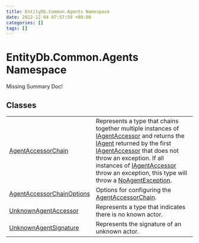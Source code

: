 ```yaml
---
title: EntityDb.Common.Agents Namespace
date: 2022-12-04 07:57:59 +00:00
categories: []
tags: []
---
```


# EntityDb.Common.Agents Namespace
Missing Summary Doc!
## Classes
<table><tr><td><a href='dotnet/entitydb.common.agents.agentaccessorchain'>AgentAccessorChain</a></td><td>
Represents a type that chains together multiple instances of <a href='dotnet/entitydb.abstractions.agents.iagentaccessor'>IAgentAccessor</a> and returns the
<a href='dotnet/entitydb.abstractions.agents.iagent'>IAgent</a> returned by the first <a href='dotnet/entitydb.abstractions.agents.iagentaccessor'>IAgentAccessor</a> that does not throw an exception.
If all instances of <a href='dotnet/entitydb.abstractions.agents.iagentaccessor'>IAgentAccessor</a> throw an exception, this type will throw a
<a href='dotnet/entitydb.common.exceptions.noagentexception'>NoAgentException</a>.
</td></tr><tr><td><a href='dotnet/entitydb.common.agents.agentaccessorchainoptions'>AgentAccessorChainOptions</a></td><td>
Options for configuring the <a href='dotnet/entitydb.common.agents.agentaccessorchain'>AgentAccessorChain</a>.
</td></tr><tr><td><a href='dotnet/entitydb.common.agents.unknownagentaccessor'>UnknownAgentAccessor</a></td><td>
Represents a type that indicates there is no known actor.
</td></tr><tr><td><a href='dotnet/entitydb.common.agents.unknownagentsignature'>UnknownAgentSignature</a></td><td>
Represents the signature of an unknown actor.
</td></tr></table>
